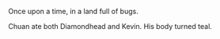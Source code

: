 Once upon a time, in a land full of bugs.

Chuan ate both Diamondhead and Kevin. His body turned teal.

